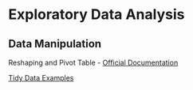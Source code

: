 # Exploratory Data Analysis

## Data Manipulation
Reshaping and Pivot Table - [Official Documentation](https://pandas.pydata.org/pandas-docs/stable/user_guide/reshaping.html)

[Tidy Data Examples](https://www.ibm.com/developerworks/community/blogs/jfp/entry/Tidy_Data_In_Python?lang=en)
